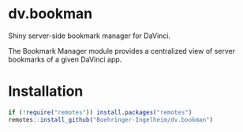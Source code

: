 # dv.bookman

Shiny server-side bookmark manager for DaVinci.

The Bookmark Manager module provides a centralized view of server bookmarks of a given DaVinci app.

# Installation

``` r
if (!require("remotes")) install.packages("remotes")
remotes::install_github("Boehringer-Ingelheim/dv.bookman")
```

